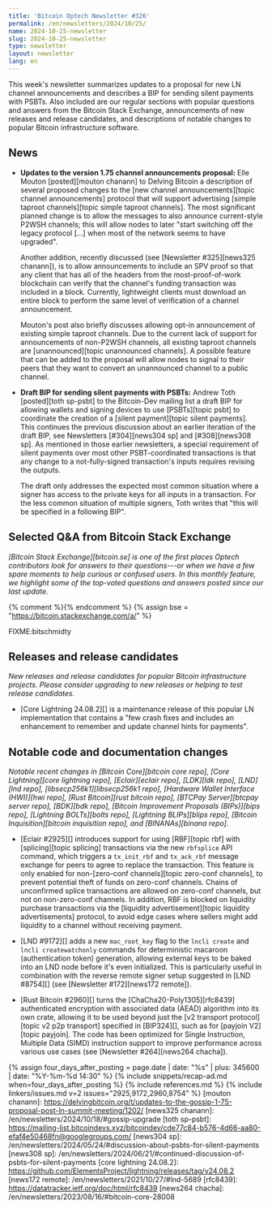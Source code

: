 ```yaml
---
title: 'Bitcoin Optech Newsletter #326'
permalink: /en/newsletters/2024/10/25/
name: 2024-10-25-newsletter
slug: 2024-10-25-newsletter
type: newsletter
layout: newsletter
lang: en
---
```

This week's newsletter summarizes updates to a proposal for new LN
channel announcements and describes a BIP for sending silent payments
with PSBTs.  Also included are our regular sections with popular
questions and answers from the Bitcoin Stack Exchange, announcements of
new releases and release candidates, and descriptions of notable changes
to popular Bitcoin infrastructure software.

## News

- **Updates to the version 1.75 channel announcements proposal:** Elle
  Mouton [posted][mouton chanann] to Delving Bitcoin a description of
  several proposed changes to the [new channel announcements][topic
  channel announcements] protocol that will support advertising [simple
  taproot channels][topic simple taproot channels].  The most
  significant planned change is to allow the messages to also announce
  current-style P2WSH channels; this will allow nodes to later "start
  switching off the legacy protocol [...] when most of the network seems
  to have upgraded".

  Another addition, recently discussed (see [Newsletter #325][news325
  chanann]), is to allow announcements to include an SPV proof so that
  any client that has all of the headers from the most-proof-of-work
  blockchain can verify that the channel's funding transaction was
  included in a block.  Currently, lightweight clients must download an
  entire block to perform the same level of verification of a channel
  announcement.

  Mouton's post also briefly discusses allowing opt-in announcement of
  existing simple taproot channels.  Due to the current lack of support
  for announcements of non-P2WSH channels, all existing taproot channels
  are [unannounced][topic unannounced channels].  A possible feature
  that can be added to the proposal will allow nodes to signal to their
  peers that they want to convert an unannounced channel to a public
  channel.

- **Draft BIP for sending silent payments with PSBTs:** Andrew Toth
  [posted][toth sp-psbt] to the Bitcoin-Dev mailing list a draft BIP for
  allowing wallets and signing devices to use [PSBTs][topic psbt] to
  coordinate the creation of a [silent payment][topic silent payments].
  This continues the previous discussion about an earlier iteration of the
  draft BIP, see Newsletters [#304][news304 sp] and [#308][news308 sp].
  As mentioned in those earlier newsletters, a special requirement of
  silent payments over most other PSBT-coordinated transactions is that
  any change to a not-fully-signed transaction's inputs requires
  revising the outputs.

  The draft only addresses the expected most common situation where a
  signer has access to the private keys for all inputs in a transaction.
  For the less common situation of multiple signers, Toth writes that
  "this will be specified in a following BIP".

## Selected Q&A from Bitcoin Stack Exchange

*[Bitcoin Stack Exchange][bitcoin.se] is one of the first places Optech
contributors look for answers to their questions---or when we have a
few spare moments to help curious or confused users.  In
this monthly feature, we highlight some of the top-voted questions and
answers posted since our last update.*

{% comment %}<!-- https://bitcoin.stackexchange.com/search?tab=votes&q=created%3a1m..%20is%3aanswer -->{% endcomment %}
{% assign bse = "https://bitcoin.stackexchange.com/a/" %}

FIXME:bitschmidty

## Releases and release candidates

_New releases and release candidates for popular Bitcoin infrastructure
projects.  Please consider upgrading to new releases or helping to test
release candidates._

- [Core Lightning 24.08.2][] is a maintenance release of this popular LN
  implementation that contains a "few crash fixes and includes an
  enhancement to remember and update channel hints for payments".

## Notable code and documentation changes

_Notable recent changes in [Bitcoin Core][bitcoin core repo], [Core
Lightning][core lightning repo], [Eclair][eclair repo], [LDK][ldk repo],
[LND][lnd repo], [libsecp256k1][libsecp256k1 repo], [Hardware Wallet
Interface (HWI)][hwi repo], [Rust Bitcoin][rust bitcoin repo], [BTCPay
Server][btcpay server repo], [BDK][bdk repo], [Bitcoin Improvement
Proposals (BIPs)][bips repo], [Lightning BOLTs][bolts repo],
[Lightning BLIPs][blips repo], [Bitcoin Inquisition][bitcoin inquisition
repo], and [BINANAs][binana repo]._

- [Eclair #2925][] introduces support for using [RBF][topic rbf] with
  [splicing][topic splicing] transactions via the new `rbfsplice` API command,
  which triggers a `tx_init_rbf` and `tx_ack_rbf` message exchange for peers to
  agree to replace the transaction. This feature is only enabled for
  non-[zero-conf channels][topic zero-conf channels], to prevent potential theft
  of funds on zero-conf channels. Chains of unconfirmed splice transactions are
  allowed on zero-conf channels, but not on non-zero-conf channels. In addition,
  RBF is blocked on liquidity purchase transactions via the [liquidity
  advertisement][topic liquidity advertisements] protocol, to avoid edge cases
  where sellers might add liquidity to a channel without receiving payment.

- [LND #9172][] adds a new `mac_root_key` flag to the `lncli create` and `lncli
  createwatchonly` commands for deterministic macaroon (authentication token)
  generation, allowing external keys to be baked into an LND node before it's
  even initialized. This is particularly useful in combination with the reverse
  remote signer setup suggested in [LND #8754][] (see [Newsletter #172][news172
  remote]).

- [Rust Bitcoin #2960][] turns the [ChaCha20-Poly1305][rfc8439] authenticated
  encryption with associated data (AEAD) algorithm into its own crate, allowing
  it to be used beyond just the [v2 transport protocol][topic v2 p2p transport]
  specified in [BIP324][], such as for [payjoin V2][topic payjoin]. The code has
  been optimized for Single Instruction, Multiple Data (SIMD) instruction
  support to improve performance across various use cases (see [Newsletter
  #264][news264 chacha]).

{% assign four_days_after_posting = page.date | date: "%s" | plus: 345600 | date: "%Y-%m-%d 14:30" %}
{% include snippets/recap-ad.md when=four_days_after_posting %}
{% include references.md %}
{% include linkers/issues.md v=2 issues="2925,9172,2960,8754" %}
[mouton chanann]: https://delvingbitcoin.org/t/updates-to-the-gossip-1-75-proposal-post-ln-summit-meeting/1202/
[news325 chanann]: /en/newsletters/2024/10/18/#gossip-upgrade
[toth sp-psbt]: https://mailing-list.bitcoindevs.xyz/bitcoindev/cde77c84-b576-4d66-aa80-efaf4e50468fn@googlegroups.com/
[news304 sp]: /en/newsletters/2024/05/24/#discussion-about-psbts-for-silent-payments
[news308 sp]: /en/newsletters/2024/06/21/#continued-discussion-of-psbts-for-silent-payments
[core lightning 24.08.2]: https://github.com/ElementsProject/lightning/releases/tag/v24.08.2
[news172 remote]: /en/newsletters/2021/10/27/#lnd-5689
[rfc8439]: https://datatracker.ietf.org/doc/html/rfc8439
[news264 chacha]: /en/newsletters/2023/08/16/#bitcoin-core-28008
